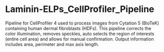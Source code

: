# Laminin-ELPs_CellProfiler_Pipeline
Pipeline for CellProfiler 4 used to process images from Cytation 5 (BioTeK) containing human dermal fibroblasts (HDFs). This pipeline corrects the color illumination, removes speckles, auto selects the region of interests (entire cell area) and allows for manual confirmation. Output information includes area, perimeter and max axis length.
